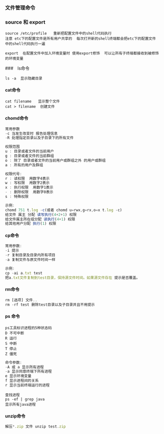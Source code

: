 ### 文件管理命令

### source 和 export

```
source /etc/profile   重新把配置文件中的shell代码执行  
注意 etc下的配置文件是所有用户共享的  每次打开新的shell终端都会把etc下的配置文件中的shell代码执行一遍

export  在配置文件中加入环境变量时 使用export修饰  可以让所有子终端都接收到被修饰的环境变量
```

###　ls命令

```
ls -a  显示隐藏目录
```



#### cat命令

```
cat filename   显示整个文件
cat > filename  创建文件
```

#### chomd命令

```js
常用参数
-c 当发生改变时 报告处理信息
-R 处理指定目录以及子目录下的所有文件
```

```js
权限范围
u : 目录或者文件的当前用户
g : 目录或者文件的当前群组
o : 除了 目录或者文件的当前用户或群组之外 的用户或群组
a : 所有的用户及群组
```

```js
权限代号:
r : 读权限  用数字4表示
w : 写权限  用数字2表示
x : 执行权限  用数字1表示
- : 删除权限  用数字0表示
s : 特殊权限
```

```js
示例:
chomd 751 t.log -c(或者 chomd u=rwx,g=rx,o=x t.log -c)
给文件 属主 分配 读写执行(4+2+1) 权限
给文件属主所在组分配 读执行(4+1) 权限
给其他用户分配 执行(1) 权限
```

#### cp命令

```js
常用参数:
-i 提示
-r 复制目录及目录内所有项目
-a 复制文件与原文件时间一样
```

```js
示例:
cp -ai a.txt test
把a.txt文件复制到test目录，保持源文件时间。如果源文件存在 提示是否覆盖。
```

#### rm命令

```js
rm [选项] 文件..
rm -rf test 删除test目录以及子目录并且不用提示
```

#### ps 命令

```
ps工具标识进程的5种状态码
D 不可中断
R 运行
S 中断
T 停止
Z 僵死
```

```js
命令参数:
-A 或 a 显示所有进程
-a 显示同意终端下所有进程
e 显示环境变量
f 显示进程间的关系
r 显示当前终端运行的进程
```

```
查找进程
ps -ef | grep java
显示所有java进程
```

#### unzip命令

```js
解压*.zip 文件 unzip test.zip
```

